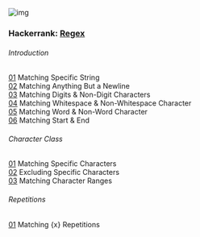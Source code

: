 ![img](https://imgs.xkcd.com/comics/regular_expressions.png)  
  
  
  
### Hackerrank: [Regex](https://www.hackerrank.com/domains/regex)  
  
###### Introduction  
  
[01](src/hackerrank/intro/01_matching_specific_string.java) Matching Specific String  
[02](src/hackerrank/intro/02_matching_anything_but_a_newline.java) Matching Anything But a Newline  
[03](src/hackerrank/intro/03_matching_digits_&_non-digit_characters.java) Matching Digits & Non-Digit Characters  
[04](src/hackerrank/intro/04_matching_whitespace_&_non_whitespace_character.java) Matching Whitespace & Non-Whitespace Character  
[05](src/hackerrank/intro/05_matching_word_&_non_word_character.java) Matching Word & Non-Word Character  
[06](src/hackerrank/intro/06_matching_start_&_end.java) Matching Start & End  
  
###### Character Class  
  
[01](src/hackerrank/char/01_matching_specific_characters.java) Matching Specific Characters  
[02](src/hackerrank/char/02_excluding_specific_characters.java) Excluding Specific Characters  
[03](src/hackerrank/char/03_mathcing_character_ranges.java) Matching Character Ranges  
  
###### Repetitions  
  
[01](src/hackerrank/repetitions/01_matching_x_repetitions.java) Matching {x} Repetitions  
  